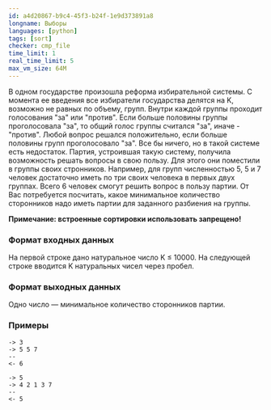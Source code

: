 ```yaml
---
id: a4d20867-b9c4-45f3-b24f-1e9d373891a8
longname: Выборы
languages: [python]
tags: [sort]
checker: cmp_file
time_limit: 1
real_time_limit: 5  
max_vm_size: 64M
---
```



В одном государстве произошла реформа избирательной системы. С момента ее введения все избиратели государства делятся на K, возможно не равных по объему, групп.
Внутри каждой группы проходит голосования "за" или "против". Если больше половины группы проголосовала "за", то общий голос группы считался "за", иначе - "против".
Любой вопрос решался положительно, если больше половины групп проголосовало "за".
Все бы ничего, но в такой системе есть недостаток. Партия, устроившая такую систему, получила возможность решать вопросы в свою пользу. Для этого они поместили в группы своих стронников.
Например, для групп численностью 5, 5 и 7 человек достаточно иметь по три своих человека в первых двух группах. Всего 6 человек смогут решить вопрос в пользу партии.
От Вас потребуется посчитать, какое минимальное количество сторонников надо иметь партии для заданного разбиения на группы.

**Примечание: встроенные сортировки использовать запрещено!**

### Формат входных данных

На первой строке дано натуральное число K ≤ 10000. На следующей строке вводится K натуральных чисел через пробел.

### Формат выходных данных

Одно число — минимальное количество сторонников партии.

### Примеры

```
-> 3
-> 5 5 7
--
<- 6
```

```
-> 5
-> 4 2 1 3 7
--
<- 5
```
